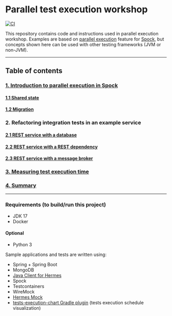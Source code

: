 # Parallel test execution workshop

[![CI](https://github.com/allegro-playground/parallel-test-execution-workshop/actions/workflows/ci.yml/badge.svg)](https://github.com/allegro-playground/parallel-test-execution-workshop/actions/workflows/ci.yml)

This repository contains code and instructions used in parallel execution workshop. Examples are based
on [parallel execution](https://spockframework.org/spock/docs/2.3/parallel_execution.html) feature
for [Spock](https://spockframework.org), but concepts shown here can be used with other testing frameworks (JVM or
non-JVM).


---

## Table of contents

### [1. Introduction to parallel execution in Spock](part1.0-introduction/README.md)

#### [1.1 Shared state](part1.1-shared-state/README.md)

#### [1.2 Migration](part1.2-migration/README.md)

### 2. Refactoring integration tests in an example service

#### [2.1 REST service with a database](part2.1-database/README.md)

#### [2.2 REST service with a REST dependency](part2.2-rest/README.md)

#### [2.3 REST service with a message broker](part2.3-message-broker/README.md)

### [3. Measuring test execution time](part3.0-measuring/README.md)

### [4. Summary](part4.0-summary/README.md)

---

### Requirements (to build/run this project)

- JDK 17
- Docker

#### Optional

- Python 3

Sample applications and tests are written using:

- Spring + Spring Boot
- MongoDB
- [Java Client for Hermes](https://hermes-pubsub.readthedocs.io/en/latest/user/java-client/)
- Spock
- Testcontainers
- WireMock
- [Hermes Mock](https://hermes-pubsub.readthedocs.io/en/latest/user/hermes-mock/)
- [tests-execution-chart Gradle plugin](https://github.com/platan/tests-execution-chart) (tests execution schedule
  visualization)
